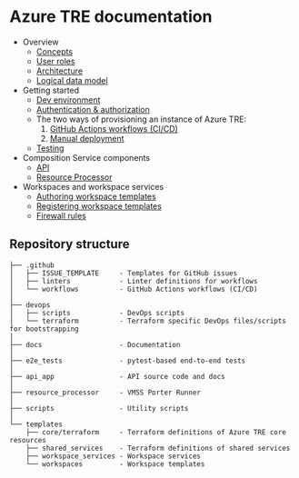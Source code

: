 # Azure TRE documentation

* Overview
  * [Concepts](./concepts.md)
  * [User roles](./user-roles.md)
  * [Architecture](./architecture.md)
  * [Logical data model](./logical-data-model.md)
* Getting started
  * [Dev environment](./dev-environment.md)
  * [Authentication & authorization](./auth.md)
  * The two ways of provisioning an instance of Azure TRE:
    1. [GitHub Actions workflows (CI/CD)](./workflows.md)
    1. [Manual deployment](./manual-deployment.md)
  * [Testing](./testing.md)
* Composition Service components
  * [API](../api_app/README.md)
  * [Resource Processor](../resource_processor/vmss_porter/readme.md)
* Workspaces and workspace services
  * [Authoring workspace templates](./authoring-workspace-templates.md)
  * [Registering workspace templates](./registering-workspace-templates.md)
  * [Firewall rules](./firewall-rules.md)

## Repository structure

```text
├── .github
│   ├── ISSUE_TEMPLATE     - Templates for GitHub issues
│   ├── linters            - Linter definitions for workflows
│   └── workflows          - GitHub Actions workflows (CI/CD)
│
├── devops
│   ├── scripts            - DevOps scripts
│   └── terraform          - Terraform specific DevOps files/scripts for bootstrapping
│
├── docs                   - Documentation
│
├── e2e_tests              - pytest-based end-to-end tests
│
├── api_app                - API source code and docs
│
├── resource_processor     - VMSS Porter Runner
│
├── scripts                - Utility scripts
│
└── templates
    ├── core/terraform     - Terraform definitions of Azure TRE core resources
    ├── shared_services    - Terraform definitions of shared services
    ├── workspace_services - Workspace services
    └── workspaces         - Workspace templates
```
